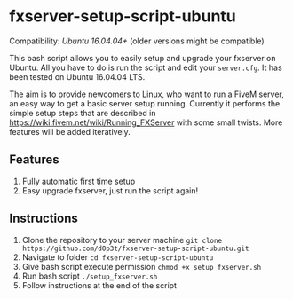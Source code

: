 # fxserver-setup-script-ubuntu
Compatibility: *Ubuntu 16.04.04+* (older versions might be compatible)

This bash script allows you to easily setup and upgrade your fxserver on Ubuntu. All you have to do is run the script and edit your `server.cfg`. It has been tested on Ubuntu 16.04.04 LTS.

The aim is to provide newcomers to Linux, who want to run a FiveM server, an easy way to get a basic server setup running. Currently it performs the simple setup steps that are described in https://wiki.fivem.net/wiki/Running_FXServer with some small twists. More features will be added iteratively. 

## Features
1. Fully automatic first time setup
2. Easy upgrade fxserver, just run the script again!

## Instructions
1. Clone the repository to your server machine `git clone https://github.com/d0p3t/fxserver-setup-script-ubuntu.git`
2. Navigate to folder `cd fxserver-setup-script-ubuntu`
2. Give bash script execute permission `chmod +x setup_fxserver.sh`
3. Run bash script `./setup_fxserver.sh`
4. Follow instructions at the end of the script
